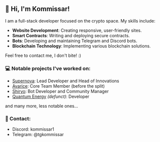 ## 👋 Hi, I'm Kommissar!

I am a full-stack developer focused on the crypto space. My skills include:

- **Website Development**: Creating responsive, user-friendly sites.
- **Smart Contracts**: Writing and deploying secure contracts.
- **Bots**: Developing and maintaining Telegram and Discord bots.
- **Blockchain Technology**: Implementing various blockchain solutions.

Feel free to contact me, I don't bite! :)

### 💻 Notable projects I've worked on:
- [Supernova](https://supernova.ventures): Lead Developer and Head of Innovations
- [Avarice](https://avaricetoken.github.io): Core Team Member (before the split)
- [Shiryo](https://shiryo.com): Bot Developer and Community Manager
- [Quantum Energy](https://qtenergy.io/) *(defunct)*: Developer

and many more, less notable ones...

### 💬 Contact:
- Discord: kommissar1
- Telegram: @tgkommissar
